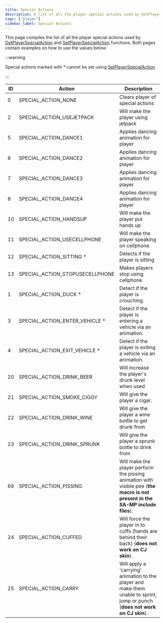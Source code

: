 ```yaml
---
title: Special Actions
description: A list of all the player special actions used by GetPlayerSpecialAction and SetPlayerSpecialAction functions.
tags: ["player"]
sidebar_label: Special Actions
---
```


This page compiles the list of all the player special actions used by [GetPlayerSpecialAction](../functions/GetPlayerSpecialAction) and [SetPlayerSpecialAction](../functions/SetPlayerSpecialAction) functions. Both pages contain examples on how to use the values below.

:::warning

Special actions marked with \* cannot be set using [SetPlayerSpecialAction](../functions/SetPlayerSpecialAction).

:::

| ID  | Action                          | Description                                     |
| --- | ------------------------------- | ----------------------------------------------- |
| 0   | SPECIAL_ACTION_NONE             | Clears player of special actions                |
| 2   | SPECIAL_ACTION_USEJETPACK       | Will make the player using jetpack              |
| 5   | SPECIAL_ACTION_DANCE1           | Applies dancing animation for player            |
| 6   | SPECIAL_ACTION_DANCE2           | Applies dancing animation for player            |
| 7   | SPECIAL_ACTION_DANCE3           | Applies dancing animation for player            |
| 8   | SPECIAL_ACTION_DANCE4           | Applies dancing animation for player            |
| 10  | SPECIAL_ACTION_HANDSUP          | Will make the player put hands up               |
| 11  | SPECIAL_ACTION_USECELLPHONE     | Will make the player speaking on cellphone      |
| 12  | SPECIAL_ACTION_SITTING \*       | Detects if the player is sitting                |
| 13  | SPECIAL_ACTION_STOPUSECELLPHONE | Makes players stop using cellphone              |
| 1   | SPECIAL_ACTION_DUCK \*          | Detect if the player is crouching.                                        |
| 3   | SPECIAL_ACTION_ENTER_VEHICLE \* | Detect if the player is entering a vehicle via an animation.              |
| 4   | SPECIAL_ACTION_EXIT_VEHICLE \*  | Detect if the player is exiting a vehicle via an animation.               |
| 20  | SPECIAL_ACTION_DRINK_BEER       | Will increase the player's drunk level when used                          |
| 21  | SPECIAL_ACTION_SMOKE_CIGGY      | Will give the player a cigar.                                             |
| 22  | SPECIAL_ACTION_DRINK_WINE       | Will give the player a wine bottle to get drunk from                      |
| 23  | SPECIAL_ACTION_DRINK_SPRUNK     | Will give the player a sprunk bottle to drink from                        |
| 68  | SPECIAL_ACTION_PISSING          | Will make the player perform the pissing animation with visible pee (**the macro is not present in the SA-MP include files**). |
| 24  | SPECIAL_ACTION_CUFFED | Will force the player in to cuffs (hands are behind their back) (**does not work on CJ skin**). |
| 25  | SPECIAL_ACTION_CARRY | Will apply a 'carrying' animation to the player and make them unable to sprint, jump or punch (**does not work on CJ skin**). |
